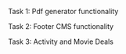 Task 1:
Pdf generator functionality



Task 2:
Footer CMS functionality



Task 3:
Activity and Movie Deals

